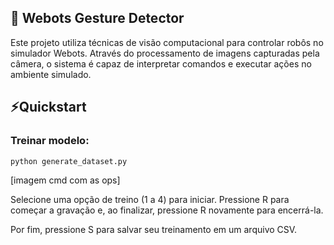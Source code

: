 ## 🤖 Webots Gesture Detector

Este projeto utiliza técnicas de visão computacional para controlar robôs no simulador Webots. Através do processamento de imagens capturadas pela câmera, o sistema é capaz de interpretar comandos e executar ações no ambiente simulado.



## ⚡️Quickstart

### Treinar modelo:
```bash
python generate_dataset.py
```
[imagem cmd com as ops]

Selecione uma opção de treino (1 a 4) para iniciar.
Pressione R para começar a gravação e, ao finalizar, pressione R novamente para encerrá-la.

Por fim, pressione S para salvar seu treinamento em um arquivo CSV.


